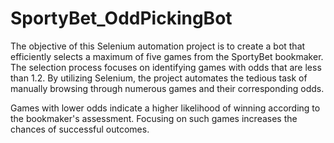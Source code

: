 # SportyBet_OddPickingBot
The objective of this Selenium automation project is to create a bot that efficiently selects a maximum of five games from the SportyBet bookmaker. The selection process focuses on identifying games with odds that are less than 1.2. By utilizing Selenium, the project automates the tedious task of manually browsing through numerous games and their corresponding odds. 

Games with lower odds indicate a higher likelihood of winning according to the bookmaker's assessment. Focusing on such games increases the chances of successful outcomes.

